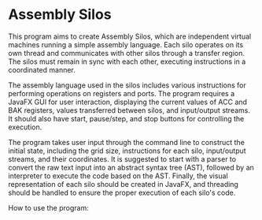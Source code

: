 # Assembly Silos

This program aims to create Assembly Silos, which are independent virtual machines running a simple assembly language. Each silo operates on its own thread and communicates with other silos through a transfer region. The silos must remain in sync with each other, executing instructions in a coordinated manner.

The assembly language used in the silos includes various instructions for performing operations on registers and ports. The program requires a JavaFX GUI for user interaction, displaying the current values of ACC and BAK registers, values transferred between silos, and input/output streams. It should also have start, pause/step, and stop buttons for controlling the execution.

The program takes user input through the command line to construct the initial state, including the grid size, instructions for each silo, input/output streams, and their coordinates. It is suggested to start with a parser to convert the raw text input into an abstract syntax tree (AST), followed by an interpreter to execute the code based on the AST. Finally, the visual representation of each silo should be created in JavaFX, and threading should be handled to ensure the proper execution of each silo's code.

How to use the program:
